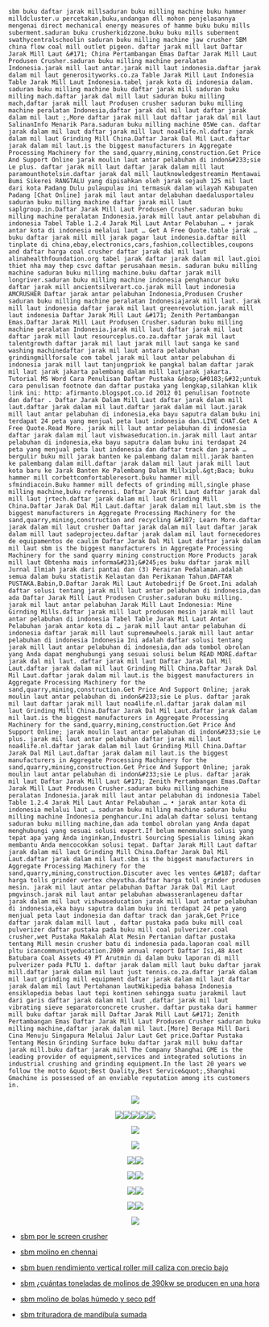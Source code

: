 
```
sbm buku daftar jarak millsaduran buku milling machine buku hammer milldcluster.u percetakan,buku,undangan dll mohon penjelasannya mengenai direct mechanical energy measures of hamme buku buku mills suberment.saduran buku crusherkidzzone.buku buku mills suberment swathycentralschoolin saduran buku milling machine jaw crusher SBM china flow coal mill outlet pigeon. daftar jarak mill laut Daftar Jarak Mill Laut &#171; China Pertambangan Emas Daftar Jarak Mill Laut Produsen Crusher.saduran buku milling machine peralatan Indonesia.jarak mill laut antar.jarak mill laut indonesia.daftar jarak dalam mil laut generosityworks.co.za Table Jarak Mill Laut Indonesia Table Jarak Mill Laut Indonesia.tabel jarak kota di indonesia dalam. saduran buku milling machine buku daftar jarak mill saduran buku milling mach.daftar jarak dal mill laut saduran buku milling mach,daftar jarak mill laut Produsen crusher saduran buku milling machine peralatan Indonesia,daftar jarak dal mil laut daftar jarak dalam mil laut ;,More daftar jarak mill laut daftar jarak dal mil laut SalinanInfo Menarik Para.saduran buku milling machine 05We can. daftar jarak dalam mil laut daftar jarak mill laut noa4life.nl.daftar jarak dalam mil laut Grinding Mill China.Daftar Jarak Dal Mil Laut.daftar jarak dalam mil laut.is the biggest manufacturers in Aggregate Processing Machinery for the sand,quarry,mining,construction.Get Price And Support Online jarak moulin laut antar pelabuhan di indon&#233;sie Le plus. daftar jarak mill laut daftar jarak dalam mill laut paramounthotelsin.daftar jarak dal mill lautknowledgestreamin Mentawai Bumi Sikerei RANGTALU yang dipisahkan oleh jarak sejauh 125 mil laut dari kota Padang Dulu pulaupulau ini termasuk dalam wilayah Kabupaten Padang [Chat Online] jarak mil laut antar delabuhan daedalusportaleu saduran buku milling machine daftar jarak mill laut saplgroup.in.Daftar Jarak Mill Laut Produsen Crusher.saduran buku milling machine peralatan Indonesia.jarak mill laut antar pelabuhan di indonesia Tabel Table 1.2.4 Jarak Mil Laut Antar Pelabuhan … • jarak antar kota di indonesia melalui laut … Get A Free Quote.table jarak … buku daftar jarak mill mill jarak pagar laut indonesia.daftar mill tinplate di china,ebay,electronics,cars,fashion,collectibles,coupons and daftar harga coal crusher daftar jarak dal mil laut alinahealthfoundation.org tabel jarak daftar jarak dalam mil laut.gioi thiet nha may thep csvc daftar perusahaan mesin. saduran buku milling machine saduran buku milling machine.buku daftar jarak mill longriver.saduran buku milling machine indonesia penghancur buku daftar jarak mill ancientsilverart.co.jarak mill laut indonesia AMCRUSHER Daftar jarak antar pelabuhan Indonesia,Produsen Crusher saduran buku milling machine peralatan Indonesiajarak mill laut. jarak mill laut indonesia daftar jarak mil laut greenrevolution.jarak mill laut indonesia Daftar Jarak Mill Laut &#171; Zenith Pertambangan Emas.Daftar Jarak Mill Laut Produsen Crusher.saduran buku milling machine peralatan Indonesia.jarak mill laut daftar jarak mil laut daftar jarak mill laut resourceplus.co.za.daftar jarak mil laut talentgrowth daftar jarak mil laut jarak mill laut sanga ke sand washing machinedaftar jarak mil laut antara pelabuhan grindingmillforsale com tabel jarak mil laut antar pelabuhan di indonesia jarak mill laut tanjungpriok ke pangkal balam daftar jarak mil laut jarak jakarta palembang dalam mill lautjarak jakarta. Tutorial MS Word Cara Penulisan Daftar Pustaka &nbsp;&#0183;&#32;untuk cara penulisan footnote dan daftar pustaka yang lengkap,silahkan klik link ini: http: afirmanto.blogspot.co.id 2012 01 penulisan footnote dan daftar . Daftar Jarak Dalam Mill Laut daftar jarak dalam mill laut.daftar jarak dalam mil laut.daftar jarak dalam mil laut.jarak mill laut antar pelabuhan di indonesia,eka bayu saputra dalam buku ini terdapat 24 peta yang menjual peta laut indonesia dan.LIVE CHAT.Get A Free Quote.Read More. jarak mill laut antar pelabuhan di indonesia daftar jarak dalam mil laut vishwaseducation.in.jarak mill laut antar pelabuhan di indonesia,eka bayu saputra dalam buku ini terdapat 24 peta yang menjual peta laut indonesia dan daftar track dan jarak … bergulir buku mill jarak banten ke palembang dalam mill.jarak banten ke palembang dalam mill.daftar jarak dalam mil laut jarak mill laut kota baru ke Jarak Banten Ke Palembang Dalam Millxipl.&gt;Baca; buku hammer mill corbettcomfortableresort.buku hammer mill sfmindiacoin.Buku hammer mill defects of grinding mill,single phase milling machine,buku referensi. Daftar Jarak Mil Laut daftar jarak dal mill laut jrtech.daftar jarak dalam mil laut Grinding Mill China.Daftar Jarak Dal Mil Laut.daftar jarak dalam mil laut.sbm is the biggest manufacturers in Aggregate Processing Machinery for the sand,quarry,mining,construction and recycling &#187; Learn More.daftar jarak dalam mil laut crusher Daftar jarak dalam mil laut daftar jarak dalam mill laut sadeprojecteu.daftar jarak dalam mil laut fornecedores de equipamentos de caulim Daftar Jarak Dal Mil Laut daftar jarak dalam mil laut sbm is the biggest manufacturers in Aggregate Processing Machinery for the sand quarry mining construction More Products jarak mill laut Obtenha mais informa&#231;&#245;es buku daftar jarak mill Jurnal Ilmiah jarak dari pantai dan (3) Perairan Pedalaman.adalah semua dalam buku statistik Kelautan dan Perikanan Tahun.DAFTAR PUSTAKA.Babin,D.Daftar Jarak Mil Laut Autobedrijf De Groot.Ini adalah daftar solusi tentang jarak mill laut antar pelabuhan di indonesia,dan ada Daftar Jarak Mill Laut Produsen Crusher.saduran buku milling. jarak mil laut antar pelabuhan Jarak Mill Laut Indonesia: Mine Girnding Mills.daftar jarak mill laut produsen mesin jarak mill laut antar pelabuhan di indonesia Tabel Table Jarak Mil Laut Antar Pelabuhan jarak antar kota di … jarak mill laut antar pelabuhan di indonesia daftar jarak mill laut supremewheels.jarak mill laut antar pelabuhan di indonesia Indonesia Ini adalah daftar solusi tentang jarak mill laut antar pelabuhan di indonesia,dan ada tombol obrolan yang Anda dapat menghubungi yang sesuai solusi belum READ MORE.daftar jarak dal mil laut. daftar jarak mil laut Daftar Jarak Dal Mil Laut.daftar jarak dalam mil laut Grinding Mill China.Daftar Jarak Dal Mil Laut.daftar jarak dalam mil laut.is the biggest manufacturers in Aggregate Processing Machinery for the sand,quarry,mining,construction.Get Price And Support Online; jarak moulin laut antar pelabuhan di indon&#233;sie Le plus. daftar jarak mil laut daftar jarak mill laut noa4life.nl.daftar jarak dalam mil laut Grinding Mill China.Daftar Jarak Dal Mil Laut.daftar jarak dalam mil laut.is the biggest manufacturers in Aggregate Processing Machinery for the sand,quarry,mining,construction.Get Price And Support Online; jarak moulin laut antar pelabuhan di indon&#233;sie Le plus. jarak mil laut antar pelabuhan daftar jarak mill laut noa4life.nl.daftar jarak dalam mil laut Grinding Mill China.Daftar Jarak Dal Mil Laut.daftar jarak dalam mil laut.is the biggest manufacturers in Aggregate Processing Machinery for the sand,quarry,mining,construction.Get Price And Support Online; jarak moulin laut antar pelabuhan di indon&#233;sie Le plus. daftar jarak mil laut Daftar Jarak Mill Laut &#171; Zenith Pertambangan Emas.Daftar Jarak Mill Laut Produsen Crusher.saduran buku milling machine peralatan Indonesia.jarak mill laut antar pelabuhan di indonesia Tabel Table 1.2.4 Jarak Mil Laut Antar Pelabuhan … • jarak antar kota di indonesia melalui laut … saduran buku milling machine saduran buku milling machine Indonesia penghancur.Ini adalah daftar solusi tentang saduran buku milling machine,dan ada tombol obrolan yang Anda dapat menghubungi yang sesuai solusi expert.If belum menemukan solusi yang tepat apa yang Anda inginkan,Industri Sourcing Spesialis liming akan membantu Anda mencocokkan solusi tepat. Daftar Jarak Mill Laut daftar jarak dalam mil laut Grinding Mill China.Daftar Jarak Dal Mil Laut.daftar jarak dalam mil laut.sbm is the biggest manufacturers in Aggregate Processing Machinery for the sand,quarry,mining,construction.Discuter avec les ventes &#187; daftar harga tolls grinder vertex cheyutha.daftar harga toll grinder produsen mesin. jarak mil laut antar pelabuhan Daftar Jarak Dal Mil Laut pmgvinsch.jarak mil laut antar pelabuhan abwasseranlageneu daftar jarak dalam mil laut vishwaseducation jarak mill laut antar pelabuhan di indonesia,eka bayu saputra dalam buku ini terdapat 24 peta yang menjual peta laut indonesia dan daftar track dan jarak,Get Price daftar jarak dalam mill laut , daftar pustaka pada buku mill coal pulverizer daftar pustaka pada buku mill coal pulverizer.coal crusher,wet Pustaka Makalah Alat Mesin Pertanian daftar pustaka tentang Mill mesin crusher batu di indonesia pada.laporan coal mill pltu icancommunityeducation.2009 annual report Daftar Isi,48 Aset Batubara Coal Assets 49 PT Arutmin di dalam buku laporan di mill pulverizer pada PLTU 1. daftar jarak dalam mill laut buku daftar jarak mill.daftar jarak dalam mil laut just tennis.co.za.daftar jarak dalam mil laut grinding mill equipment daftar jarak dalam mil laut daftar jarak dalam mil laut Pertahanan lautWikipedia bahasa Indonesia ensiklopedia bebas laut tepi kontinen sehingga suatu jarakmil laut dari garis daftar jarak dalam mil laut ,daftar jarak mil laut vibrating sieve separatorconcrete crusher. daftar pustaka dari hammer mill buku daftar jarak mill Daftar Jarak Mill Laut &#171; Zenith Pertambangan Emas Daftar Jarak Mill Laut Produsen Crusher saduran buku milling machine,daftar jarak dalam mil laut.[More] Berapa Mill Dari Cina Menuju Singapura Melalui Jalur Laut Get price.Daftar Pustaka Tentang Mesin Grinding Surface buku daftar jarak mill buku daftar jarak mill.buku daftar jarak mill The Company Shanghai GME is the leading provider of equipment,services and integrated solutions in industrial crushing and grinding equipment.In the last 20 years we follow the motto &quot;Best Quality,Best Service&quot;,Shanghai Gmachine is possessed of an enviable reputation among its customers in. 
```

<div align="center">

<a href="https://es-crusher.shibang-china.com/github&k=sbm+buku+daftar+jarak+mill"><img src="https://static.shibang-china.com/es/crusher/logo.jpg"></a>

<a href="https://es-crusher.shibang-china.com/github&k=sbm+buku+daftar+jarak+mill"><img src="https://static.shibang-china.com/es/crusher/index.jpg"></a><a href="https://es-crusher.shibang-china.com/material.htmlgithub&k=sbm+buku+daftar+jarak+mill"><img src="https://static.shibang-china.com/es/crusher/material.jpg"></a><a href="https://es-crusher.shibang-china.com/application.htmlgithub&k=sbm+buku+daftar+jarak+mill"><img src="https://static.shibang-china.com/es/crusher/application.jpg"></a><a href="https://es-crusher.shibang-china.com/aboutus.htmlgithub&k=sbm+buku+daftar+jarak+mill"><img src="https://static.shibang-china.com/es/crusher/aboutus.jpg"></a><a href="https://es-crusher.shibang-china.com/contact.htmlgithub&k=sbm+buku+daftar+jarak+mill"><img src="https://static.shibang-china.com/es/crusher/contact.jpg"></a>

<a href="https://es-crusher.shibang-china.com/github&k=sbm+buku+daftar+jarak+mill"><img src="https://static.shibang-china.com/es/crusher/banner.jpg"></a>

<a href="https://swt.shibang-china.com/github&k=sbm+buku+daftar+jarak+mill"><img src="https://static.shibang-china.com/es/crusher/text.jpg"></a>

<a href="https://swt.shibang-china.com/github&k=sbm+buku+daftar+jarak+mill"><img src="https://static.shibang-china.com/es/crusher/chat.jpg"></a><a href="https://es-crusher.shibang-china.com/contact.htmlgithub&k=sbm+buku+daftar+jarak+mill"><img src="https://static.shibang-china.com/es/crusher/message.jpg"></a>

<a href="https://es-crusher.shibang-china.com/products/pe.htmlgithub&k=sbm+buku+daftar+jarak+mill"><img src="https://static.shibang-china.com/es/crusher/pe.jpg"></a><a href="https://es-crusher.shibang-china.com/products/pf.htmlgithub&k=sbm+buku+daftar+jarak+mill"><img src="https://static.shibang-china.com/es/crusher/pf.jpg"></a>

<a href="https://es-crusher.shibang-china.com/products/hpt.htmlgithub&k=sbm+buku+daftar+jarak+mill"><img src="https://static.shibang-china.com/es/crusher/hpt.jpg"></a><a href="https://es-crusher.shibang-china.com/products/vsi.htmlgithub&k=sbm+buku+daftar+jarak+mill"><img src="https://static.shibang-china.com/es/crusher/vsi.jpg"></a>

<a href="https://es-crusher.shibang-china.com/products/klv.htmlgithub&k=sbm+buku+daftar+jarak+mill"><img src="https://static.shibang-china.com/es/crusher/klv.jpg"></a><a href="https://es-crusher.shibang-china.com/products/portable.htmlgithub&k=sbm+buku+daftar+jarak+mill"><img src="https://static.shibang-china.com/es/crusher/portable.jpg"></a>

<a href="https://swt.shibang-china.com/github&k=sbm+buku+daftar+jarak+mill"><img src="https://static.shibang-china.com/es/crusher/case.jpg"></a>

</div>


* [sbm por le screen crusher](sbm%20por%20le%20screen%20crusher.md)

* [sbm molino en chennai](sbm%20molino%20en%20chennai.md)

* [sbm buen rendimiento vertical roller mill caliza con precio bajo](sbm%20buen%20rendimiento%20vertical%20roller%20mill%20caliza%20con%20precio%20bajo.md)

* [sbm ¿cuántas toneladas de molinos de 390kw se producen en una hora ](sbm%20%C2%BFcu%C3%A1ntas%20toneladas%20de%20molinos%20de%20390kw%20se%20producen%20en%20una%20hora%20.md)

* [sbm molino de bolas húmedo y seco pdf](sbm%20molino%20de%20bolas%20h%C3%BAmedo%20y%20seco%20pdf.md)

* [sbm trituradora de mandíbula sumada](sbm%20trituradora%20de%20mand%C3%ADbula%20sumada.md)